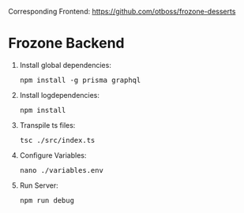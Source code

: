 Corresponding Frontend: <a href="https://github.com/otboss/frozone-desserts">https://github.com/otboss/frozone-desserts</a>

<h1>Frozone Backend</h1>

<ol>
    <li>Install global dependencies: </li>
    <pre>npm install -g prisma graphql</pre>
    <li>Install logdependencies: </li>
    <pre>npm install</pre>
    <li>Transpile ts files: </li>
    <pre>tsc ./src/index.ts</pre>
    <li>Configure Variables: </li>
    <pre>nano ./variables.env</pre>
    <li>Run Server: </li>
    <pre>npm run debug</pre>
</ol> 
